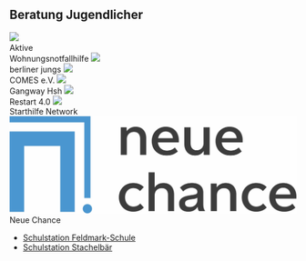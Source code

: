 ## Beratung Jugendlicher

 <label class="youthclub" onclick="javascript:window.open('Beratung_Eltern/AmbulanteWohnhilfe.html', '_self')">
    <img src="/Beratung/Beratung_Eltern/images/awh.png"><br><span class="notranslate">Aktive<br>Wohnungsnotfallhilfe</span>
  </label>
  <label class="youthclub" onclick="javascript:window.open('Beratung_Jugendlicher/Berliner_Jungs.html', '_self')">
    <img src="Beratung_Jugendlicher/images/berliner_jungs.png"><br><span class="notranslate">berliner jungs</span>
  </label>
  <label class="youthclub" onclick="javascript:window.open('Beratung_Jugendlicher/Comes.html', '_self')">
    <img src="/Beratung/Beratung_Eltern/images/Comeslogo.jpg"><br><span class="notranslate">COMES e.V.</span>
  </label>
  <label class="youthclub" onclick="javascript:window.open('Beratung_Jugendlicher/Gangway.html', '_self')">
    <img src="Beratung_Jugendlicher/images/Gangway.jpg"><br><span class="notranslate">Gangway Hsh</span>
  </label>
  <label class="youthclub" onclick="javascript:window.open('Beratung_Jugendlicher/Restart.html', '_self')">
    <img src="/Beratung/Beratung_Jugendlicher/images/logo.png"><br><span class="notranslate">Restart 4.0</span>
  </label>
  <label class="youthclub" onclick="javascript:window.open('Beratung_Jugendlicher/Starthilfe_Network.html', '_self')">
    <img src="/Beratung/Beratung_Jugendlicher/images/FVAJ,jpg.png"><br><span class="notranslate">Starthilfe Network</span>
  </label>
    <label class="youthclub" onclick="javascript:window.open('Beratung_Jugendlicher/NeueChance.html', '_self')">
    <img src="/Beratung/Beratung_Jugendlicher/images/NeueChance/Logo Neue Chance gGmbH.jpg"><br><span class="notranslate">Neue Chance</span>
  </label>
  
- [Schulstation Feldmark-Schule](Beratung_Jugendlicher/Schulstation_Feldmark_Grundschule.html)
- [Schulstation Stachelbär](Beratung_Jugendlicher/Schulstation_Stachelbaer.html)



